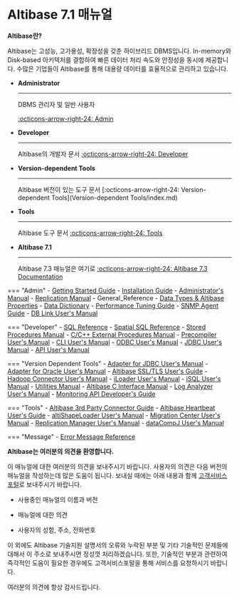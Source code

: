# Altibase 7.1 매뉴얼

**Altibase란?**

Altibase는 고성능, 고가용성, 확장성을 갖춘 하이브리드 DBMS입니다. In-memory와 Disk-based 아키텍처를 결합하여 빠른 데이터 처리 속도와 안정성을 동시에 제공합니다. 수많은 기업들이 Altibase를 통해 대용량 데이터를 효율적으로 관리하고 있습니다.

<div class="grid cards" markdown>

-   __Administrator__

    ---

    DBMS 관리자 및 일반 사용자

    [:octicons-arrow-right-24: Admin](Admin/Getting%20Started%20Guide/0.서문.md)

-   __Developer__

    ---

    Altibase의 개발자 문서
    [:octicons-arrow-right-24: Developer](Developer/index.md)

</div>

<div class="grid cards" markdown>

-   __Version-dependent Tools__

    ---

    Altibase 버전이 있는 도구 문서
    [:octicons-arrow-right-24: Version-dependent Tools](Version-dependent Tools/index.md)

-   __Tools__

    ---

    Altibase 도구 문서
    [:octicons-arrow-right-24: Tools](Tools/index.md)

</div>

<div class="grid cards" markdown>

-   __Altibase 7.1__

    ---

    Altibase 7.3 매뉴얼은 여기로
    [:octicons-arrow-right-24: Altibase 7.3 Documentation](https://soyoon-choi-mkdocs-trial.readthedocs-hosted.com/ko/7.3/)

</div>

=== "Admin"
    - [Getting Started Guide](https://soyoon-choi-mkdocs-trial.readthedocs-hosted.com/ko/7.1/Admin/Getting%20Started%20Guide/0.%EC%84%9C%EB%AC%B8/)
    - [Installation Guide](https://soyoon-choi-mkdocs-trial.readthedocs-hosted.com/ko/7.1/Admin/Installation%20Guide/0.%EC%84%9C%EB%AC%B8/)
    - [Administrator's Manual](https://soyoon-choi-mkdocs-trial.readthedocs-hosted.com/ko/7.1/Admin/Administrator%27s%20Manual/0.%EC%84%9C%EB%AC%B8/)
    - [Replication Manual](https://soyoon-choi-mkdocs-trial.readthedocs-hosted.com/ko/7.1/Admin/Replication%20Manual/0.%20%EC%84%9C%EB%AC%B8/)
    - General_Reference
        - [Data Types & Altibase Properties](https://soyoon-choi-mkdocs-trial.readthedocs-hosted.com/ko/7.1/Admin/General_Reference-1.Data%20Types%20%26%20Altibase%20Properties/0.%20%EC%84%9C%EB%AC%B8/)
        - [Data Dictionary](https://soyoon-choi-mkdocs-trial.readthedocs-hosted.com/ko/7.1/Admin/General_Reference-2.The%20Data%20Dictionary/0.%EC%84%9C%EB%AC%B8/)
    - [Performance Tuning Guide](https://soyoon-choi-mkdocs-trial.readthedocs-hosted.com/ko/7.1/Admin/Performance%20Tuning%20Guide/0.%EC%84%9C%EB%AC%B8/)
    - [SNMP Agent Guide](https://soyoon-choi-mkdocs-trial.readthedocs-hosted.com/ko/7.1/Admin/SNMP%20Agent%20Guide/0.%EC%84%9C%EB%AC%B8/)
    - [DB Link User's Manual](https://soyoon-choi-mkdocs-trial.readthedocs-hosted.com/ko/7.1/Admin/DB%20Link%20User%27s%20Manual/0.%20%EC%84%9C%EB%AC%B8/)
       
=== "Developer"
    - [SQL Reference](https://github.com/ALTIBASE/Documents/blob/master/Manuals/Altibase_7.1/kor/SQL%20Reference.md)
    - [Spatial SQL Reference](https://github.com/ALTIBASE/Documents/blob/master/Manuals/Altibase_7.1/kor/Spatial%20SQL%20Reference.md)
    - [Stored Procedures Manual](https://github.com/ALTIBASE/Documents/blob/master/Manuals/Altibase_7.1/kor/Stored%20Procedures%20Manual.md)
    - [C/C++ External Procedures Manual](https://github.com/ALTIBASE/Documents/blob/master/Manuals/Altibase_7.1/kor/Altibase%20C%20Interface%20Manual.md)
    - [Precompiler User's Manual](https://github.com/ALTIBASE/Documents/blob/master/Manuals/Altibase_7.1/kor/Precompiler%20User's%20Manual.md)
    - [CLI User's Manual](https://github.com/ALTIBASE/Documents/blob/master/Manuals/Altibase_7.1/kor/CLI%20User's%20Manual.md)
    - [ODBC User's Manual](https://github.com/ALTIBASE/Documents/blob/master/Manuals/Altibase_7.1/kor/ODBC%20User's%20Manual.md)
    - [JDBC User's Manual](https://github.com/ALTIBASE/Documents/blob/master/Manuals/Altibase_7.1/kor/JDBC%20User's%20Manual.md)
    - [API User's Manual](https://github.com/ALTIBASE/Documents/blob/master/Manuals/Altibase_7.1/kor/API%20User's%20Manual.md)
    
=== "Version Dependent Tools"
    - [Adapter for JDBC User's Manual](https://github.com/ALTIBASE/Documents/blob/master/Manuals/Altibase_7.1/kor/Adapter%20for%20JDBC%20User's%20Manual.md)
    - [Adapter for Oracle User's Manual](https://github.com/ALTIBASE/Documents/blob/master/Manuals/Altibase_7.1/kor/Adapter%20for%20Oracle%20User's%20Manual.md)
    - [Altibase SSL/TLS User's Guide](https://github.com/ALTIBASE/Documents/blob/master/Manuals/Altibase_7.1/kor/Altibase%20SSL%20TLS%20User's%20Guide.md)
    - [Hadoop Connector User's Manual](https://github.com/ALTIBASE/Documents/blob/master/Manuals/Altibase_7.1/kor/Hadoop%20Connector%20User's%20Manual.md)
    - [iLoader User's Manual](https://github.com/ALTIBASE/Documents/blob/master/Manuals/Altibase_7.1/kor/iLoader%20User's%20Manual.md)
    - [iSQL User's Manual](https://github.com/ALTIBASE/Documents/blob/master/Manuals/Altibase_7.1/kor/iSQL%20User's%20Manual.md)
    - [Utilities Manual](https://github.com/ALTIBASE/Documents/blob/master/Manuals/Altibase_7.1/kor/Utilities%20Manual.md)
    - [Altibase C Interface Manual](https://github.com/ALTIBASE/Documents/blob/master/Manuals/Altibase_7.1/kor/Altibase%20C%20Interface%20Manual.md)
    - [Log Analyzer User's Manual](https://github.com/ALTIBASE/Documents/blob/master/Manuals/Altibase_7.1/kor/Log%20Analyzer%20User's%20Manual.md)
    - [Monitoring API Developer's Guide](https://github.com/ALTIBASE/Documents/blob/master/Manuals/Altibase_7.1/kor/Monitoring%20API%20Developer's%20Guide.md)
    
=== "Tools"
    - [Altibase 3rd Party Connector Guide](https://github.com/ALTIBASE/Documents/blob/master/Manuals/Tools/Altibase_release/kor/Altibase%203rd%20Party%20Connector%20Guide.md)
    - [Altibase Heartbeat User's Guide](https://github.com/ALTIBASE/Documents/blob/master/Manuals/Tools/Altibase_release/kor/Altibase%20Heartbeat%20User's%20Guide.md)
    - [altiShapeLoader User's Manual](https://github.com/ALTIBASE/Documents/blob/master/Manuals/Tools/Altibase_release/kor/altiShapeLoader%20User's%20Manual.md)
    - [Migration Center User's Manual](https://github.com/ALTIBASE/Documents/blob/master/Manuals/Tools/Altibase_release/kor/Migration%20Center%20User's%20Manual.md)
    - [Replication Manager User's Manual](https://github.com/ALTIBASE/Documents/blob/master/Manuals/Tools/Altibase_release/kor/Replication%20Manager%20User's%20Manual.md)
    - [dataCompJ User's Manual](https://github.com/ALTIBASE/Documents/blob/master/Manuals/Tools/Altibase_release/kor/dataCompJ%20User's%20Manual.md)
    
=== "Message"
    - [Error Message Reference](https://github.com/ALTIBASE/Documents/blob/master/Manuals/Altibase_7.1/kor/Error%20Message%20Reference.md)

**Altibase는 여러분의 의견을 환영합니다.**

이 매뉴얼에 대한 여러분의 의견을 보내주시기 바랍니다. 사용자의 의견은 다음 버전의 매뉴얼을 작성하는데 많은 도움이 됩니다. 보내실 때에는 아래 내용과 함께 [고객서비스포털](http://support.altibase.com/kr/)로 보내주시기 바랍니다.

-   사용중인 매뉴얼의 이름과 버전

-   매뉴얼에 대한 의견

-   사용자의 성함, 주소, 전화번호

이 외에도 Altibase 기술지원 설명서의 오류와 누락된 부분 및 기타 기술적인 문제들에 대해서 이 주소로 보내주시면 정성껏 처리하겠습니다. 또한, 기술적인 부분과 관련하여 즉각적인 도움이 필요한 경우에도 고객서비스포털을 통해 서비스를 요청하시기 바랍니다.

여러분의 의견에 항상 감사드립니다.